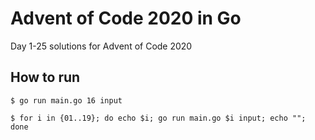 # Advent of Code 2020 in Go

Day 1-25 solutions for Advent of Code 2020

## How to run

```
$ go run main.go 16 input
```

```
$ for i in {01..19}; do echo $i; go run main.go $i input; echo ""; done
```
